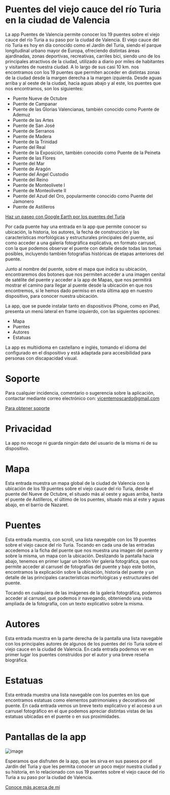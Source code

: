 # Puentes del viejo cauce del río Turia en la ciudad de Valencia

La app Puentes de Valencia permite conocer los 19 puentes sobre el viejo cauce del río Turia a su paso por la ciudad de Valencia. El viejo cauce del río Turia es hoy en día conocido como el Jardín del Turia, siendo el parque longitudinal urbano mayor de Europa, ofreciendo distintas áreas ajardinadas, zonas deportivas, recreativas, carriles bici, siendo uno de los principales atractivos de la ciudad, utilizado a diario por miles de habitantes y visitantes de nuestra ciudad. A lo largo de sus casi 10 km. nos encontramos con los 19 puentes que permiten acceder en distintas zonas de la ciudad desde la margen derecha a la margen izquierda. Desde aguas arriba y al oeste de la ciudad, hacia aguas abajo y al este, los puentes que nos encontramos, son los siguientes:
  - Puente Nueve de Octubre
  - Puente de Campanar
  - Puente de las Glorias Valencianas, también conocido como Puente de Ademuz
  - Puente de las Artes
  - Puente de San José
  - Puente de Serranos
  - Puente de Madera
  - Puente de la Trinidad
  - Puente del Real
  - Puente de la Exposición, también conocido como Puente de la Peineta
  - Puente de las Flores
  - Puente del Mar
  - Puente de Aragón
  - Puente del Ángel Custodio
  - Puente del Reino
  - Puente de Monteolivete I
  - Puente de Monteolivete II
  - Puente del Azud del Oro, popularmente conocido como Puente del Jamonero
  - Puente de Astilleros

[Haz un paseo con Google Earth por los puentes del Turia](https://earth.google.com/earth/d/1tbo5ChFZnfpLoR3QMPWp4jKldIErxT93?usp=sharing)

Por cada puente hay una entrada en la app que permite conocer su ubicación, la historia, los autores, la fecha de construcción y las características morfológicas y estructurales principales del puente, así como acceder a una galería fotográfica explicativa, en formato carrusel, con la que podemos observar el puente con detalle desde todas las tomas posibles, incluyendo también fotografías históricas de etapas anteriores del puente.

Junto al nombre del puente, sobre el mapa que indica su ubicación, encontraremos dos botones que nos permiten acceder a una imagen cenital de satélite del puente y acceder a la app de Mapas, que nos permitirá mostrar el camino para llegar al puente desde la ubicación en que nos encontremos, si le hemos dado permiso en esta última app en nuestro dispositivo, para conocer nuestra ubicación.

La app, que se puede instalar tanto en dispositivos iPhone, como en iPad, presenta un menú lateral en frame izquierdo, con las siguientes opciones:
  - Mapa
  - Puentes
  - Autores
  - Estatuas

La app es multiidioma en castellano e inglés, tomando el idioma del configurado en el dispositivo y está adaptada para accesibilidad para personas con discapacidad visual.

# Soporte
Para cualquier incidencia, comentario o sugerencia sobre la aplicación, contactar mediante correo electrónico con: vicentemoscardo@gmail.com 

[Para obtener soporte](https://vmoscardo.github.io/soporte)

# Privacidad
La app no recoge ni guarda ningún dato del usuario de la misma ni de su dispositivo.

# Mapa
Esta entrada muestra un mapa global de la ciudad de Valencia con la ubicación de los 19 puentes sobre el viejo cauce del río Turia, desde el puente del Nueve de Octubre, el situado más al oeste y aguas arriba, hasta el puente de Astilleros, el último de los puentes, situado más al este y aguas abajo, en el barrio de Nazaret.

# Puentes
Esta entrada muestra, con scroll, una lista navegable con los 19 puentes sobre el viejo cauce del río Turia. Tocando en cada una de las entradas accedemos a la ficha del puente que nos muestra una imagen del puente y sobre la misma, un mapa con la ubicación. Deslizando la pantalla hacia abajo, tenemos en primer lugar un botón Ver galería fotográfica, que nos permite acceder al carrusel de fotografías del puente y bajo este botón, encontramos la explicación sobre la ubicación, historia del puente y un detalle de las principales características morfológicas y estructurales del puente.

Tocando en cualquiera de las imágenes de la galería fotográfica, podemos acceder al carrusel, que podemos ir navegando, obteniendo una vista ampliada de la fotografía, con un texto explicativo sobre la misma.

# Autores
Esta entrada muestra en la parte derecha de la pantalla una lista navegable con los principales autores de algunos de los puentes del río Turia sobre el viejo cauce en la ciudad de Valencia. En cada entrada podemos ver en primer lugar los puentes construidos por el autor y una breve reseña biográfica.

# Estatuas
Esta entrada muestra una lista navegable con los puentes en los que encontramos estatuas como elementos patrimoniales y decorativos del puente. En cada entrada vemos un breve texto explicativo y el acceso a un carrusel fotográfico en el que podemos apreciar distintas vistas de las estatuas ubicadas en el puente o en sus proximidades.

# Pantallas de la app
![image](https://github.com/vmoscardo/vmoscardo.github.io/assets/46748823/d490691e-64dc-41e5-a414-933af5b59dc1)

Esperamos que disfruten de la app, que les sirva en sus paseos por el Jardín del Turia y que les permita conocer un poco mejor nuestra ciudad y su historia, en lo relacionado con sus 19 puentes sobre el viejo cauce del río Turia a su paso por la ciudad de Valencia.

[Conoce más acerca de mí](https://vmoscardo.github.io/about)
